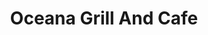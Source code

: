 ---
title : Oceana Grill And Cafe
layout: negocio
slogan: Disfruta de los mejores platillos con nosotros
web: http://www.oceanagrillandcafe.mx/
categoria: Restaurante
imagenes: ["/assets/img/directorio/oceana-grill.jpeg.webp"]
direccion: Blvd Benito Juárez 907-9A Rosarito B.C
estado: Baja California
municipio: Rosarito
codigo: 22710
latitude: 32.3490048
longitude: 117.0676394
telefono: 661 612 5774
cocina: mexicana
rango: $$
facebook: https://www.facebook.com/oceanagrillandcafe
instagram:
whatsapp:
horariodeservicio: Lunes a Domingo 8:00 AM a 16:00 PM
descripcion: Tenemos fusión de cocina mexicana y americana. Ubicado en Oceana Plaza en la hermosa playa de Rosarito. Somos parte de la familia Rosarito Inn
---